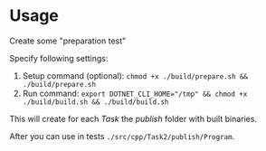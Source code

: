 # Usage
Create some "preparation test"

Specify following settings:
1. Setup command (optional): ```chmod +x ./build/prepare.sh && ./build/prepare.sh```
2. Run command: ```export DOTNET_CLI_HOME="/tmp" && chmod +x ./build/build.sh && ./build/build.sh```

This will create for each _Task_ the _publish_ folder with built binaries.  

After you can use in tests ```./src/cpp/Task2/publish/Program```.
